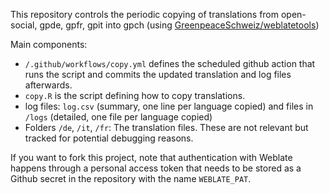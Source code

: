 This repository controls the periodic copying of translations from open-social, gpde, gpfr, gpit into gpch (using [GreenpeaceSchweiz/weblatetools](https://github.com/GreenpeaceSchweiz/weblatetools))

Main components:
- `/.github/workflows/copy.yml` defines the scheduled github action that runs the script and commits the updated translation and log files afterwards.
- `copy.R` is the script defining how to copy translations.
- log files: `log.csv` (summary, one line per language copied) and files in `/logs` (detailed, one file per language copied)
- Folders `/de`, `/it`, `/fr`: The translation files. These are not relevant but tracked for potential debugging reasons.

If you want to fork this project, note that authentication with Weblate happens through a personal access token that needs to be stored as a Github secret in the repository with the name `WEBLATE_PAT`.
